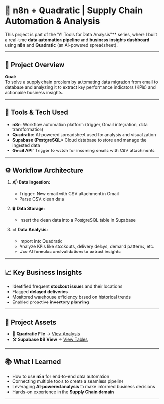 # 🧠 n8n + Quadratic | Supply Chain Automation & Analysis

This project is part of the "AI Tools for Data Analysis"** series, where I built a real-time **data automation pipeline** and **business insights dashboard** using **n8n** and **Quadratic** (an AI-powered spreadsheet).

---

## 🚀 Project Overview

**Goal:**  
To solve a supply chain problem by automating data migration from email to database and analyzing it to extract key performance indicators (KPIs) and actionable business insights.

---

## 🔧 Tools & Tech Used

- **n8n:** Workflow automation platform (trigger, Gmail integration, data transformation)
- **Quadratic:** AI-powered spreadsheet used for analysis and visualization
- **Supabase (PostgreSQL):** Cloud database to store and manage the ingested data
- **Gmail API:** Trigger to watch for incoming emails with CSV attachments

---

## ⚙️ Workflow Architecture

1. 📬 **Data Ingestion:**  
   - Trigger: New email with CSV attachment in Gmail  
   - Parse CSV, clean data

2. 🛢️ **Data Storage:**  
   - Insert the clean data into a PostgreSQL table in Supabase

3. 📊 **Data Analysis:**  
   - Import into Quadratic
   - Analyze KPIs like stockouts, delivery delays, demand patterns, etc.
   - Use AI formulas and validations to extract insights

---

## 📈 Key Business Insights

- Identified frequent **stockout issues** and their locations
- Flagged **delayed deliveries**
- Monitored warehouse efficiency based on historical trends
- Enabled proactive **inventory planning**

---

## 🔗 Project Assets

- 🔄 **Quadratic File** → [View Analysis](https://app.quadratichq.com/file/fc27c668-e39e-4d07-b1d6-ea9fc77df80c?sheet=cbb55ee0-c2c7-413c-b9f6-d857f07b67b6)
- 🛠️ **Supabase DB View** → [View Tables](https://supabase.com/dashboard/project/htbpijwgyujgdhjvrifr/database/tables)

---

## 📚 What I Learned

- How to use **n8n** for end-to-end data automation
- Connecting multiple tools to create a seamless pipeline
- Leveraging **AI-powered analysis** to make informed business decisions
- Hands-on experience in the **Supply Chain domain**

---




